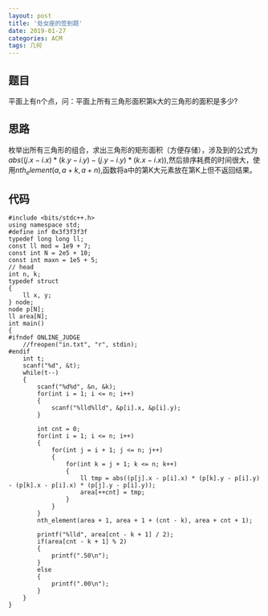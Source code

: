 ```yaml
---
layout: post
title: '处女座的签到题'
date: 2019-01-27
categories: ACM
tags: 几何
---
```

## 题目
平面上有n个点，问：平面上所有三角形面积第k大的三角形的面积是多少?
## 思路
枚举出所有三角形的组合，求出三角形的矩形面积（方便存储），涉及到的公式为$abs((j.x-i.x)*(k.y-i.y)-(j.y-i.y)*(k.x-i.x))$,然后排序耗费的时间很大，使用$nth_element(a,a+k,a+n)$,函数将a中的第K大元素放在第K上但不返回结果。
## 代码
```
#include <bits/stdc++.h>
using namespace std;
#define inf 0x3f3f3f3f
typedef long long ll;
const ll mod = 1e9 + 7;
const int N = 2e5 + 10;
const int maxn = 1e5 + 5;
// head
int n, k;
typedef struct
{
    ll x, y;
} node;
node p[N];
ll area[N];
int main()
{
#ifndef ONLINE_JUDGE
    //freopen("in.txt", "r", stdin);
#endif
    int t;
    scanf("%d", &t);
    while(t--)
    {
        scanf("%d%d", &n, &k);
        for(int i = 1; i <= n; i++)
        {
            scanf("%lld%lld", &p[i].x, &p[i].y);
        }

        int cnt = 0;
        for(int i = 1; i <= n; i++)
        {
            for(int j = i + 1; j <= n; j++)
            {
                for(int k = j + 1; k <= n; k++)
                {
                    ll tmp = abs((p[j].x - p[i].x) * (p[k].y - p[i].y) - (p[k].x - p[i].x) * (p[j].y - p[i].y));
                    area[++cnt] = tmp;
                }
            }
        }
        nth_element(area + 1, area + 1 + (cnt - k), area + cnt + 1);

        printf("%lld", area[cnt - k + 1] / 2);
        if(area[cnt - k + 1] % 2)
        {
            printf(".50\n");
        }
        else
        {
            printf(".00\n");
        }
    }
}
```